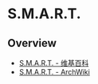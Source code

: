 # S.M.A.R.T.

## Overview

- [S.M.A.R.T. - 维基百科](https://zh.wikipedia.org/wiki/S.M.A.R.T.)
- [S.M.A.R.T. - ArchWiki](https://wiki.archlinux.org/index.php/S.M.A.R.T.)
